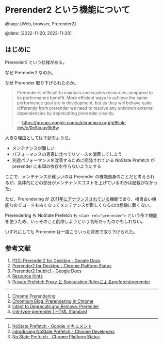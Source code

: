 # Prerender2 という機能について

@tags: [Web, browser, Prerender2]

@date: [2022-11-20, 2022-11-20]

## はじめに

Prerender2 という仕様がある。

なぜ Prerender2 なのか。

なぜ Prerender 取り下げられたのか。

> Prerender is difficult to maintain and wastes resources compared to its performance benefit. More efficient ways to achieve the same performance goal are in development, but as they will behave quite differently from prerender we need to resolve any unknown external dependencies by deprecating prerender cleanly.
>
> -- https://groups.google.com/a/chromium.org/g/Blink-dev/c/0nSxuuv9bBw

大きな理由としては下記のようだ。

* メンテナンスが難しい
* パフォーマンスの恩恵に比べてリソースを消費してしまう
* 別途パフォーマンスを改善するために開発されている NoState Prefetch が prerender に未知の依存を作らないようにする

ここで、メンテナンスが難しいのは Prerender の機能自身のことだと考えられるが、具体的にどの部分がメンテナンスコストを上げているのかは記載がなかった。

ただ、Prerendering が [2011年にアナウンスされている](https://blog.chromium.org/2011/06/prerendering-in-chrome.html)機能であり、相当古い機能なのでコードも古くなってメンテナンスが難しくなるのは想像に難くない。

Prerendering も NoState Prefetch も `<link rel="prerender">` という形で機能を使うため、いっそのこと削除しようという判断だったのかもしれない。

いずれにしても Prerender は一度こういった背景で取り下げられた。




## 参考文献

1. [P2D: Prerender2 for Desktop - Google Docs](https://docs.google.com/document/d/1EpLshvc9RRW3vswmXsJGrbCkhlFmxDsWfbvgxmYDTfs/edit)
1. [Prerender2 for Desktop - Chrome Platform Status](https://chromestatus.com/feature/5197044678393856)
1. [Prerender2 [public] - Google Docs](https://docs.google.com/document/d/1P2VKCLpmnNm_cRAjUeE-bqLL0bslL_zKqiNeCzNom_w/edit)
1. [Resource Hints](https://www.w3.org/TR/resource-hints/)
1. [Private Prefetch Proxy と Speculation Rulesによるprefetch/prerender](https://blog.araya.dev/posts/2021-08-12/speculation-rules-prefetch.html)

---

1. [Chrome Prerendering](https://www.chromium.org/developers/design-documents/prerender/)
1. [Chromium Blog: Prerendering in Chrome](https://blog.chromium.org/2011/06/prerendering-in-chrome.html)
1. [Intent to Deprecate and Remove: Prerender](https://groups.google.com/a/chromium.org/g/Blink-dev/c/0nSxuuv9bBw)
1. [ link-type-prerender | HTML Standard](https://html.spec.whatwg.org/multipage/links.html#link-type-prerender)

---

1. [NoState Prefetch - Google ドキュメント](https://docs.google.com/document/d/16VCYGGWau483IMSxODpg5faZny1FJ6vNK2v-BuM5EhU/edit#heading=h.uajrcfabdbg5)
1. [Introducing NoState Prefetch - Chrome Developers](https://developer.chrome.com/blog/nostate-prefetch/)
1. [No State Prefetch - Chrome Platform Status](https://chromestatus.com/feature/5928321099497472)
